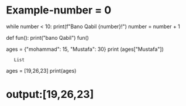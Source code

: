# Example-number = 0
while number < 10:
    print(f"Bano Qabil {number}!")
    number = number + 1

    
def fun():
    print("bano Qabil")
fun()


 ages = {"mohammad": 15, "Mustafa": 30}
print (ages["Mustafa"])

       List
ages = [19,26,23]
print(ages)
# output:[19,26,23]
